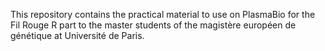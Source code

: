 This repository contains the practical material to use on PlasmaBio for the Fil Rouge R part to the master students of the magistère européen de génétique at Université de Paris.
